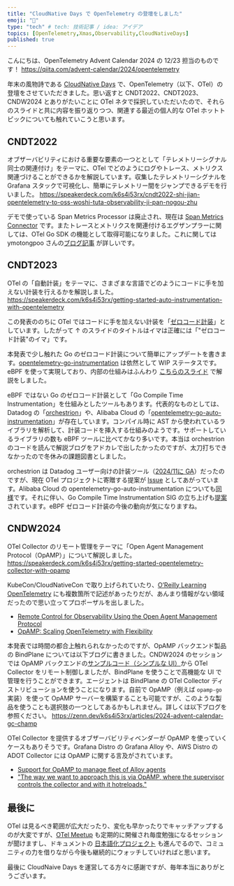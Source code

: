 ```yaml
---
title: "CloudNative Days で OpenTelemetry の登壇をしました"
emoji: "🤶"
type: "tech" # tech: 技術記事 / idea: アイデア
topics: [OpenTelemetry,Xmas,Observability,CloudNativeDays]
published: true
---
```


こんにちは、OpenTelemetry Advent Calendar 2024 の 12/23 担当のものです！
https://qiita.com/advent-calendar/2024/opentelemetry

年末の風物詩である [CloudNative Days](https://cloudnativedays.jp/) で、OpenTelemetry（以下、OTel）の登壇をさせていただきました。思い返すと CNDT2022、CNDT2023、CNDW2024 とありがたいことに OTel ネタで採択していただいたので、それらのスライドと共に内容を振り返りつつ、関連する最近の個人的な OTel ホットトピックについても触れていこうと思います。

## CNDT2022
オブザーバビリティにおける重要な要素の一つととして「テレメトリーシグナル同士の関連付け」をテーマに、OTel でどのようにログやトレース、メトリクス関連づけることができるかを解説しています。収集したテレメトリーシグナルを Grafana スタックで可視化し、簡単にテレメトリー間をジャンプできるデモを行いました。
https://speakerdeck.com/k6s4i53rx/cndt2022-shi-jian-opentelemetry-to-oss-woshi-tuta-observability-ji-pan-nogou-zhu

デモで使っている Span Metrics Processor は廃止され、現在は [Span Metrics Connector](https://github.com/open-telemetry/opentelemetry-collector-contrib/tree/main/connector/spanmetricsconnector) です。またトレースとメトリクスを関連付けるエグザンプラーに関しては、OTel Go SDK の機能として取得可能になりました。これに関しては ymotongpoo さんの[ブログ記事](https://zenn.dev/google_cloud_jp/articles/20240305-trace-exemplar) が詳しいです。

## CNDT2023
OTel の「自動計装」をテーマに、さまざまな言語でどのようにコードに手を加えない計装を行えるかを解説しました。
https://speakerdeck.com/k6s4i53rx/getting-started-auto-instrumentation-with-opentelemetry

この発表ののちに OTel ではコードに手を加えない計装を「[ゼロコード計装](https://opentelemetry.io/docs/zero-code/)」としています。したがって ↑ のスライドのタイトルはイマは正確には「"ゼロコード計装"のイマ」です。

本発表で少し触れた Go のゼロコード計装について簡単にアップデートを書きます。[opentelemetry-go-instrumentation](https://github.com/open-telemetry/opentelemetry-go-instrumentation) は依然として WIP ステータスです。eBPF を使って実現しており、内部の仕組みはふんわり [こちらのスライド](https://speakerdeck.com/k6s4i53rx/getting-started-opentelemetry-operator-on-kubernetes) で解説をしました。

eBPF ではない Go のゼロコード計装として「Go Compile Time Instrumentation」を仕組みとしたツールもあります。代表的なものとしては、Datadog の「[orchestrion](https://github.com/DataDog/orchestrion)」や、Alibaba Cloud の「[opentelemetry-go-auto-instrumentation](https://github.com/alibaba/opentelemetry-go-auto-instrumentation)」が存在しています。コンパイル時に AST から使われているライブラリを解析して、計装コードを挿入する仕組みのようです。サポートしているライブラリの数も eBPF ツールに比べてかなり多いです。本当は orchestrion のコードを読んで解説ブログをアドカレで出したかったのですが、太刀打ちできなかったので冬休みの課題図書としました。

orchestrion は Datadog ユーザー向けの計装ツール（[2024/11に GA](https://github.com/DataDog/orchestrion/releases/tag/v1.0.0)）だったのですが、現在 OTel プロジェクトに寄贈する提案が [Issue](https://github.com/open-telemetry/community/issues/2497) としてあがっています。Alibaba Cloud の opentelemetry-go-auto-instrumentation についても[同様](https://github.com/open-telemetry/community/issues/2344)です。それに伴い、Go Compile Time Instrumentation SIG の立ち上げも[提案](https://github.com/open-telemetry/community/pull/2490) されています。eBPF ゼロコード計装の今後の動向が気になりますね。

## CNDW2024
OTel Collector のリモート管理をテーマに「Open Agent Management Protocol（OpAMP）」について解説しました。
https://speakerdeck.com/k6s4i53rx/getting-started-opentelemetry-collector-with-opamp

KubeCon/CloudNativeCon で取り上げられていたり、[O’Reilly Learning OpenTelemetry](https://www.amazon.co.jp/Learning-OpenTelemetry-Setting-Operating-Observability-ebook/dp/B0CXC87NF3) にも複数箇所で記述があったりだが、あんまり情報がない領域だったので思い立ってプロポーザルを出しました。
- [Remote Control for Observability Using the Open Agent Management Protocol](https://kccncna2023.sched.com/event/1R2sr)
- [OpAMP: Scaling OpenTelemetry with Flexibility](https://kccncossaidevchn2024.sched.com/event/1eYZt/opamp-scaling-opentelemetry-with-flexibility-opampdaepopentelemetry-husni-alhamdani-cncf-ambassador-herbert-sianturi-krom-bank-indonesia)

本発表では時間の都合上触れられなかったのですが、OpAMP バックエンド製品の BindPlane については以下ブログに書きました。CNDW2024 のセッションでは OpAMP バックエンドの[サンプルコード（シンプルな UI）](https://github.com/open-telemetry/opamp-go/tree/main/internal/examples/server)から OTel Collector をリモート制御しましたが、BindPlane を使うことで高機能な UI で管理を行うことができます。エージェントは BindPlane の OTel Collector ディストリビューションを使うことになります。自前で OpAMP（例えば `opamp-go` 実装）を使って OpAMP サーバーを構築することも可能ですが、このような製品を使うことも選択肢の一つとしてあるかもしれません。詳しくは以下ブログを参照ください。
https://zenn.dev/k6s4i53rx/articles/2024-advent-calendar-gc-champ

OTel Collector を提供するオブザーバビリティベンダーが OpAMP を使っていくケースもありそうです。Grafana Distro の Grafana Alloy や、AWS Distro の ADOT Collector には OpAMP に関する言及がされています。
- [Support for OpAMP to manage fleet of Alloy agents](https://github.com/grafana/alloy/issues/1236)
- ["The way we want to approach this is via OpAMP, where the supervisor controls the collector and with it hotreloads."](https://github.com/aws-observability/aws-otel-collector/issues/2402)

## 最後に
OTel は見るべき範囲が広大だったり、変化も早かったりでキャッチアップするのが大変ですが、[OTel Meetup](https://opentelemetry.connpass.com/) も定期的に開催され毎度勉強になるセッションが聞けますし、ドキュメントの [日本語化プロジェクト](https://opentelemetry.io/ja/) も進んでるので、コミュニティの力を借りながら今後も継続的にウォッチしていければと思います。

最後に CloudNaive Days を運営してる方々に感謝ですが、毎年本当にありがとうございます。